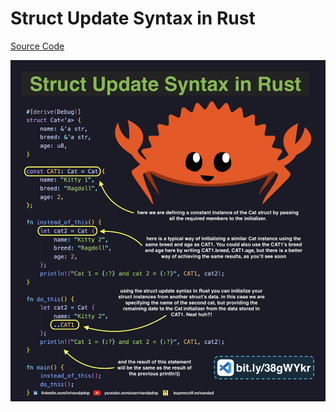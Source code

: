 # Struct Update Syntax in Rust

[Source Code](..source/struct-update-syntax-in-rust.rs)

![](../images/struct-update-syntax-in-rust.jpg)
